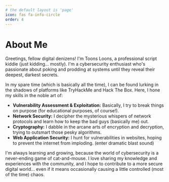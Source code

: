 ```yaml
---
# the default layout is 'page'
icon: fas fa-info-circle
order: 4
---
```


# About Me

Greetings, fellow digital denizens! I'm Toons Loons, a professional script kiddie (just kidding... mostly). I'm a cybersecurity enthusiast who's passionate about poking and prodding at systems until they reveal their deepest, darkest secrets. 

In my spare time (which is basically all the time), I can be found lurking in the shadows of platforms like TryHackMe and Hack The Box. Here, I hone my skills in the noble art of:

* **Vulnerability Assessment & Exploitation:** Basically, I try to break things on purpose (for educational purposes, of course!). 
* **Network Security:** I decipher the mysterious whispers of network protocols and learn how to keep the bad guys (basically me) out.
* **Cryptography:** I dabble in the arcane arts of encryption and decryption, trying to outsmart those pesky algorithms.
* **Web Application Security:** I hunt for vulnerabilities in websites, hoping to prevent the internet from imploding. (enter dramatic blast sound) 

I'm always learning and growing, because the world of cybersecurity is a never-ending game of cat-and-mouse. I love sharing my knowledge and experiences with the community, and I hope to contribute to a more secure digital world... even if it means occasionally causing a little controlled (most of the time) chaos.
